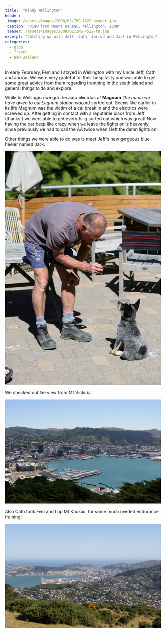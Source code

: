 ```yaml
---
title:  "Windy Wellington"
header:
 image: /assets/images/2008/02/IMG_4522-header.jpg
 caption: "View from Mount Kaukau, Wellington, 2008"
 teaser: /assets/images/2008/02/IMG_4522-tn.jpg
excerpt: "Catching up with Jeff, Cath, Jarrod and Jack in Wellington"
categories: 
  - Blog
  - Travel
  - New Zealand
---
```

In early February, Fem and I stayed in Wellington with my Uncle Jeff, Cath and Jarrod.
We were very grateful for their hospitality and was able to get some great advice from them regarding tramping in the south island and general things to do and explore.

While in Wellington we got the auto electrics of **Magnum** _(the name we have given to our Legnum station wagon)_ sorted out. Seems like earlier in its life Magnum was the victim of a car break in and the electrics were screwed up. After getting in contact with a reputable place from Jeff (thanks!) we were able to get everything sorted out which was great! Now having the car beep like crazy when we leave the lights on is heavenly, since previously we had to call the AA twice when I left the damn lights on!

Other things we were able to do was to meet Jeff's new gorgeous blue heeler named Jack.

![Jeff with Jack](/assets/images/smugmug/IMG_4545.jpg)

We checked out the view from Mt Victoria.

![Wellington City](/assets/images/smugmug/IMG_4471.jpg)

Also Cath took Fem and I up Mt Kaukau, for some much needed endurance training!

![View from the mountain](/assets/images/smugmug/IMG_4513.jpg)
